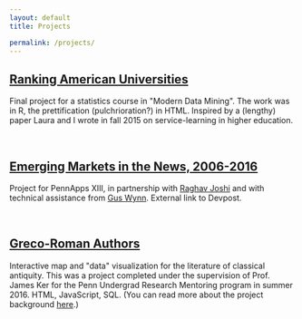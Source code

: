 ```yaml
---
layout: default
title: Projects

permalink: /projects/
---
```


## [Ranking American Universities](/projects/ranking-us-universities.html)
Final project for a statistics course in "Modern Data Mining". The work was in R, the prettification (pulchrioration?) in HTML. Inspired by a (lengthy) paper Laura and I wrote in fall 2015 on service-learning in higher education.
<div>&nbsp;</div>

## [Emerging Markets in the News, 2006-2016](http://devpost.com/software/emerging-markets-in-the-news-2006-2016)
Project for PennApps XIII, in partnership with [Raghav Joshi](https://raghavjoshi.firebaseapp.com/) and with technical assistance from [Gus Wynn](http://guswynn.github.io/). External link to Devpost.
<div>&nbsp;</div>

## [Greco-Roman Authors](/projects/greco-roman-authors/overview.html)
Interactive map and "data" visualization for the literature of classical antiquity. This was a project completed under the supervision of Prof. James Ker for the Penn Undergrad Research Mentoring program in summer 2016. HTML, JavaScript, SQL. (You can read more about the project background [here](/projects/greco-roman-authors/background).)
<div>&nbsp;</div>
